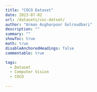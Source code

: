 ```yaml
---
title: "COCO Dataset"
date: 2023-07-02
url: /datasets/coc-datset/
author: "Arman Asgharpoor Golroudbari"
description: "" 
summary: "" 
showToc: true
math: true
disableAnchoredHeadings: false
commentable: true

tags:
  - Dataset
  - Computer Vision
  - COCO
  
---
```

